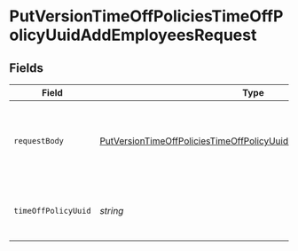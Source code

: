 # PutVersionTimeOffPoliciesTimeOffPolicyUuidAddEmployeesRequest


## Fields

| Field                                                                                                                                                             | Type                                                                                                                                                              | Required                                                                                                                                                          | Description                                                                                                                                                       |
| ----------------------------------------------------------------------------------------------------------------------------------------------------------------- | ----------------------------------------------------------------------------------------------------------------------------------------------------------------- | ----------------------------------------------------------------------------------------------------------------------------------------------------------------- | ----------------------------------------------------------------------------------------------------------------------------------------------------------------- |
| `requestBody`                                                                                                                                                     | [PutVersionTimeOffPoliciesTimeOffPolicyUuidAddEmployeesRequestBody](../../models/operations/putversiontimeoffpoliciestimeoffpolicyuuidaddemployeesrequestbody.md) | :heavy_minus_sign:                                                                                                                                                | A list of employee objects containing the employee uuid                                                                                                           |
| `timeOffPolicyUuid`                                                                                                                                               | *string*                                                                                                                                                          | :heavy_check_mark:                                                                                                                                                | The UUID of the company time off policy                                                                                                                           |